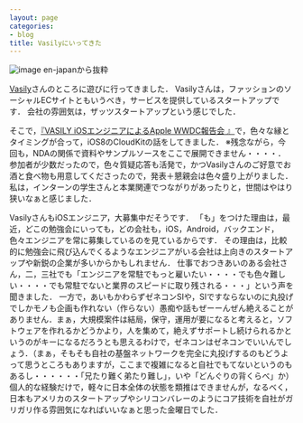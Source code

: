 ```yaml
---
layout: page
categories:
- blog
title: Vasilyにいってきた
---
```


![image](http://careerhackimages.en-japan.com/2012/1128_VASILY_01/img1.jpg)
en-japanから抜粋

[Vasily](http://vasily.jp)さんのところに遊びに行ってきました．
Vasilyさんは，ファッションのソーシャルECサイトともいうべき，サービスを提供しているスタートアップです．
会社の雰囲気は，ザッツスタートアップという感じでした．

そこで，[『VASILY iOSエンジニアによるApple WWDC報告会 』](http://vasily.jp/2014/06/ios_vasily/)で，色々な縁とタイミングが合って，iOS8のCloudKitの話をしてきました．
※残念ながら，今回も，NDAの関係で資料やサンプルソースをここで展開できません・・・・．
参加者が少数だったので，色々質疑応答も活発で，かつVasilyさんのご好意でお酒と食べ物も用意してくださったので，発表＋懇親会は色々盛り上がりました．
私は，インターンの学生さんと本業関連でつながりがあったりと，世間はやはり狭いなぁと感じました．

VasilyさんもiOSエンジニア，大募集中だそうです．
「も」をつけた理由は，最近，どこの勉強会にいっても，どの会社も，iOS，Android，バックエンド，色々エンジニアを常に募集しているのを見ているからです．
その理由は，比較的に勉強会に飛び込んでくるようなエンジニアがいる会社は上向きのスタートアップや新鋭の企業が多いからかもしれません．
仕事でおつきあいのある会社さん，二，三社でも「エンジニアを常駐でもっと雇いたい・・・・でも色々難しい・・・・でも常駐でないと業界のスピードに取り残される・・・」という声を聞きました．
一方で，あいもかわらずゼネコンSIや，SIですならないのに丸投げでしかモノも企画も作れない（作らない）愚痴や話もぜーーんぜん絶えることがありません．まぁ，大規模案件は結局，保守，運用が要になると考えると，ソフトウェアを作れるかどうかより，人を集めて，絶えずサポートし続けられるかというのがキーになるだろうとも思えるわけで，ゼネコンはゼネコンでいいんでしょう．（まぁ，そもそも自社の基盤ネットワークを完全に丸投げするのもどうよって思うところもありますが，ここまで複雑になると自社でもてないというのもあるし・・・・・・「兄たり難く弟たり難し」，いや「どんぐりの背くらべ」か）
個人的な経験だけで，軽々に日本全体の状態を類推はできませんが，なるべく，日本もアメリカのスタートアップやシリコンバレーのようにコア技術を自社がガリガリ作る雰囲気になればいいなぁと思った金曜日でした．
